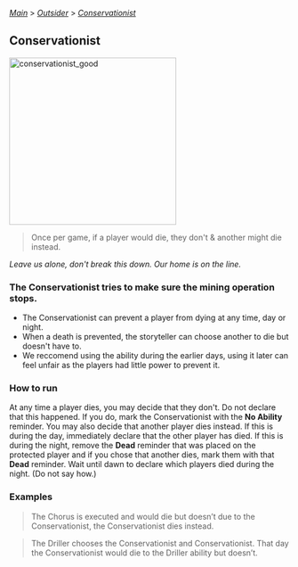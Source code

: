 [*Main*](https://github.com/PowerofMoll/Mining-Timing---A-fancreation-to-Blood-on-the-Clocktower/blob/main) > [_Outsider_](https://github.com/PowerofMoll/Mining-Timing---A-fancreation-to-Blood-on-the-Clocktower/blob/main/Outsider/README.md) > [_Conservationist_](https://github.com/PowerofMoll/Mining-Timing---A-fancreation-to-Blood-on-the-Clocktower/blob/main/Outsider/Conservationist/README.md)

## Conservationist
<img src="https://github.com/user-attachments/assets/0a38f8a5-8d94-4f24-81aa-9a55a937c946" alt="conservationist_good" width="300" height="300">

> Once per game, if a player would die, they don't & another might die instead.

*Leave us alone, don't break this down. Our home is on the line.*

### **The Conservationist tries to make sure the mining operation stops.**
- The Conservationist can prevent a player from dying at any time, day or night.
- When a death is prevented, the storyteller can choose another to die but doesn't have to.
- We reccomend using the ability during the earlier days, using it later can feel unfair as the players had little power to prevent it. 

### How to run

At any time a player dies, you may decide that they don't. Do not declare that this happened. If you do, mark the Conservationist with the **No Ability** reminder. You may also decide that another player dies instead. If this is during the day, immediately declare that the other player has died. If this is during the night, remove the **Dead** reminder that was placed on the protected player and if you chose that another dies, mark them with that **Dead** reminder. Wait until dawn to declare which players died during the night. (Do not say how.)

### Examples
> The Chorus is executed and would die but doesn’t due to the Conservationist, the Conservationist dies instead.

> The Driller chooses the Conservationist and Conservationist. That day the Conservationist would die to the Driller ability but doesn’t.
